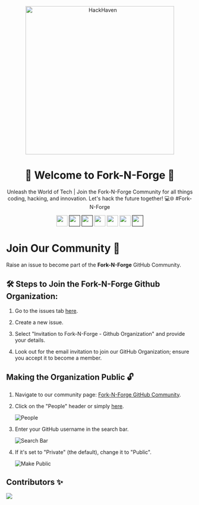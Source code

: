 <div align="center">
  <img src="https://github.com/Fork-N-Forge/.github/assets/76718773/90a9cce6-81a3-4af1-a35c-33ae5336aff5" width="400px" alt="HackHaven"/>
</div>
<h1 align="center">🚀 Welcome to Fork-N-Forge 🚀</h1>
<p align="center">Unleash the World of Tech | Join the Fork-N-Forge Community for all things coding, hacking, and innovation. Let's hack the future together! 💻🌐 #Fork-N-Forge</p>
<p align="center">
  <a href="mailto:hackhavencommunity@gmail.com" style="text-decoration:none">
    <img height="30" src="https://img.shields.io/badge/📧 Email-c14438?&style=for-the-badge&logo=gmail&logoColor=white">
  </a>
  <a href="" style="text-decoration:none">
    <img height="30" src="https://img.shields.io/badge/💬 Discord-darkblue.svg?&style=for-the-badge&logo=discord&logoColor=white" />
  </a>
  <a href="" style="text-decoration:none">
    <img height="30" src="https://img.shields.io/badge/🌐 Website-c14438?&style=for-the-badge&logo=internet&logoColor=white">
  </a>
  <a href="https://www.linkedin.com/company/forknforge/" style="text-decoration:none">
    <img height="30" src="https://img.shields.io/badge/🔗 LinkedIn-blue.svg?&style=for-the-badge&logo=linkedin&logoColor=white" />
  </a>
  <a href="https://github.com/Fork-N-Forge" style="text-decoration:none">
    <img height="30" src="https://img.shields.io/badge/🌐 Github-grey.svg?&style=for-the-badge&logo=Github&logoColor=white" />
  </a>
  <a href="https://www.instagram.com/forknforge/" style="text-decoration:none">
    <img height="30" src="https://img.shields.io/badge/📸 Instagram-%23E4405F.svg?&style=for-the-badge&logo=Instagram&logoColor=white">
  </a>
  <a href="" style="text-decoration:none">
    <img height="30" src="https://img.shields.io/badge/🎥 YouTube-%23E20036.svg?&style=for-the-badge&logo=YouTube&logoColor=white">
  </a>
</p>

# Join Our Community 🤝

Raise an issue to become part of the **Fork-N-Forge** GitHub Community.

## 🛠️ Steps to Join the Fork-N-Forge Github Organization:

1. Go to the issues tab [here](https://github.com/Fork-N-Forge/support/issues).

2. Create a new issue.

3. Select "Invitation to Fork-N-Forge - Github Organization" and provide your details.

4. Look out for the email invitation to join our GitHub Organization; ensure you accept it to become a member.

## Making the Organization Public 🔓

1. Navigate to our community page: [Fork-N-Forge GitHub Community](https://github.com/Fork-N-Forge/).

2. Click on the "People" header or simply [here](https://github.com/orgs/Fork-N-Forge/people).

   ![People](https://github.com/Hack-Haven/.github/assets/92796050/a7192e92-ba2b-40d7-a74f-ec5acc65b4dc)

3. Enter your GitHub username in the search bar.

   ![Search Bar](https://github.com/Hack-Haven/.github/assets/92796050/e37d4ba0-95af-4a13-9e17-84b75558f86a)

4. If it's set to "Private" (the default), change it to "Public".

   ![Make Public](https://github.com/Hack-Haven/.github/assets/92796050/8344ba17-d126-46aa-8cce-11087af1c5b2)

## Contributors ✨

<a href="https://github.com/Fork-N-Forge/.github/graphs/contributors">
  <img src="https://contrib.rocks/image?repo=Fork-N-Forge/.github" />
</a>
</markdown>


